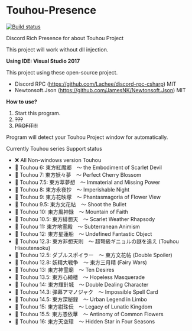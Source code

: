 # Touhou-Presence
[![Build status](https://ci.appveyor.com/api/projects/status/mlvmknialmsxtyka/branch/master?svg=true)](https://ci.appveyor.com/project/BlacklightsC/touhou-presence/branch/master)

Discord Rich Presence for about Touhou Project

This project will work without dll injection.

**Using IDE: Visual Studio 2017**

This project using these open-source project.
- Discord RPC (https://github.com/Lachee/discord-rpc-csharp) MIT
- Newtonsoft.Json (https://github.com/JamesNK/Newtonsoft.Json) MIT

**How to use?**
1. Start this program.
2. ~~???~~
3. ~~PROFIT!!!~~

Program will detect your Touhou Project window for automatically.


Currently Touhou series Support status

- ❌ All Non-windows version Touhou
- 🔵 Touhou 6: 東方紅魔郷　～ the Embodiment of Scarlet Devil
- 🔵 Touhou 7: 東方妖々夢　～ Perfect Cherry Blossom
- 🔴 Touhou 7.5: 東方萃夢想　～ Immaterial and Missing Power
- 🔴 Touhou 8: 東方永夜抄　～ Imperishable Night
- 🔴 Touhou 9: 東方花映塚　～ Phantasmagoria of Flower View
- 🔴 Touhou 9.5: 東方文花帖　～ Shoot the Bullet
- 🔴 Touhou 10: 東方風神録　～ Mountain of Faith
- 🔴 Touhou 10.5: 東方緋想天　～ Scarlet Weather Rhapsody
- 🔴 Touhou 11: 東方地霊殿　～ Subterranean Animism
- 🔴 Touhou 12: 東方星蓮船　～ Undefined Fantastic Object
- 🔴 Touhou 12.3: 東方非想天則　～ 超弩級ギニョルの謎を追え (Touhou Hisoutensoku)
- 🔴 Touhou 12.5: ダブルスポイラー　～ 東方文花帖 (Double Spoiler)
- 🔴 Touhou 12.8: 妖精大戦争　～ 東方三月精 (Fairy Wars)
- 🔴 Touhou 13: 東方神霊廟　～ Ten Desires
- 🔴 Touhou 13.5: 東方心綺楼　～ Hopeless Masquerade
- 🔴 Touhou 14: 東方輝針城　～ Double Dealing Character
- 🔴 Touhou 14.3: 弾幕アマノジャク　～ Impossible Spell Card
- 🔴 Touhou 14.5: 東方深秘録　～ Urban Legend in Limbo
- 🔴 Touhou 15: 東方紺珠伝　～ Legacy of Lunatic Kingdom
- 🔴 Touhou 15.5: 東方憑依華　～ Antinomy of Common Flowers
- 🔴 Touhou 16: 東方天空璋　～ Hidden Star in Four Seasons
